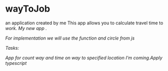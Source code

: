 # wayToJob
 an application created by me
This app allows you to calculate travel time to <i>work. 
My new app .

For implementation we will use the function and circle from js

Tasks:

App for count way and time on way to specified location
I'm coming.Apply typescript
